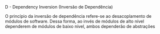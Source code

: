 D - Dependency Inversion (Inversão de Dependência)

O princípio da inversão de dependência refere-se ao desacoplamento de módulos de software. Dessa forma, ao invés de módulos de alto nível dependerem de módulos de baixo nível, ambos dependerão de abstrações